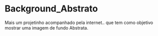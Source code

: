 # Background_Abstrato
Mais um projetinho  acompanhado pela internet..  que tem como objetivo mostrar uma imagem de fundo Abstrata.
